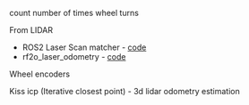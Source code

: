 count number of times wheel turns

From LIDAR

-   ROS2 Laser Scan matcher - [code](https://github.com/AlexKaravaev/ros2_laser_scan_matcher)
-   rf2o_laser_odometry - [code](https://github.com/Adlink-ROS/rf2o_laser_odometry)

Wheel encoders

Kiss icp (Iterative closest point) - 3d lidar odometry estimation